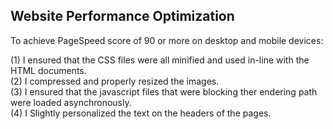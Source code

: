 ## Website Performance Optimization 

To achieve PageSpeed score of 90 or more on desktop and mobile devices:

(1) I ensured that the CSS files were all minified and used in-line with the HTML documents.</br>
(2) I compressed and properly resized the images.</br>
(3) I ensured that the javascript files that were blocking ther endering path were loaded asynchronously.</br>
(4) I Slightly personalized the text on the headers of the pages.</br>

